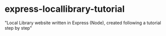 # express-locallibrary-tutorial
"Local Library website written in Express (Node), created following a tutorial step by step"
